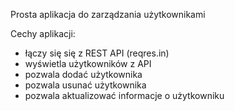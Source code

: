 Prosta aplikacja do zarządzania użytkownikami



Cechy aplikacji: 
* łączy się się z REST API (reqres.in)
* wyświetla użytkowników z API
* pozwala dodać użytkownika
* pozwala usunać użytkownika
* pozwala aktualizować informacje o użytkowniku
